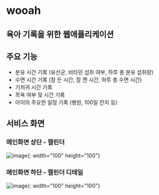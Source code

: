 # wooah

## 육아 기록을 위한 웹애플리케이션

## 주요 기능

- 분유 시간 기록 (유산균, 비타민 섭취 여부, 하루 총 분유 섭취량)
- 수면 시간 기록 (잠 든 시간, 잠 깬 시간, 하루 총 수면 시간)
- 기저귀 시간 기록
- 목욕 여부 및 시간 기록
- 아이의 주요한 일정 기록 (병원, 100일 잔치 등)

## 서비스 화면

### 메인화면 상단 - 캘린더
![image](https://user-images.githubusercontent.com/105469077/235883185-5ebafa60-eca8-409a-80d7-765e72e08be4.png){: width="100" height="100"}

### 메인화면 하단 - 캘린더 디테일
![image](https://user-images.githubusercontent.com/105469077/235883495-0c12d5ac-61c6-4e6c-adc0-0ba7d1437ca2.png){: width="100" height="100"}
